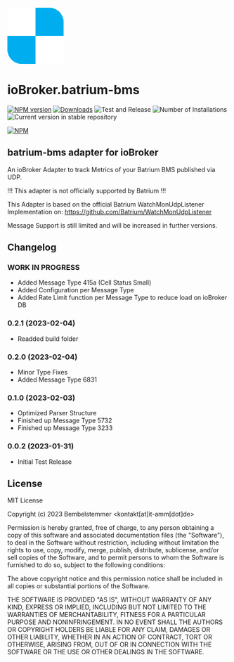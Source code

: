 ![Logo](admin/batrium-bms.png)
# ioBroker.batrium-bms

[![NPM version](https://img.shields.io/npm/v/iobroker.batrium-bms.svg)](https://www.npmjs.com/package/iobroker.batrium-bms)
[![Downloads](https://img.shields.io/npm/dm/iobroker.batrium-bms.svg)](https://www.npmjs.com/package/iobroker.batrium-bms)
![Test and Release](https://github.com/bembelstemmer/ioBroker.batrium-bms/workflows/Test%20and%20Release/badge.svg)
![Number of Installations](https://iobroker.live/badges/batrium-bms-installed.svg)
![Current version in stable repository](https://iobroker.live/badges/batrium-bms-stable.svg)

[![NPM](https://nodei.co/npm/iobroker.batrium-bms.png?downloads=true)](https://nodei.co/npm/iobroker.batrium-bms/)

## batrium-bms adapter for ioBroker

An ioBroker Adapter to track Metrics of your Batrium BMS published via UDP.

!!! This adapter is not officially supported by Batrium !!!

This Adapter is based on the official Batrium WatchMonUdpListener Implementation on:
https://github.com/Batrium/WatchMonUdpListener

Message Support is still limited and will be increased in further versions.

## Changelog
<!--
    Placeholder for the next version (at the beginning of the line):
    ### **WORK IN PROGRESS**
-->
### **WORK IN PROGRESS**
* Added Message Type 415a (Cell Status Small)
* Added Configuration per Message Type
* Added Rate Limit function per Message Type to reduce load on ioBroker DB

### 0.2.1 (2023-02-04)
* Readded build folder

### 0.2.0 (2023-02-04)
* Minor Type Fixes
* Added Message Type 6831

### 0.1.0 (2023-02-03)
* Optimized Parser Structure
* Finished up Message Type 5732
* Finished up Message Type 3233

### 0.0.2 (2023-01-31)
* Initial Test Release

## License
MIT License

Copyright (c) 2023 Bembelstemmer <kontakt[at]it-amm[dot]de>

Permission is hereby granted, free of charge, to any person obtaining a copy
of this software and associated documentation files (the "Software"), to deal
in the Software without restriction, including without limitation the rights
to use, copy, modify, merge, publish, distribute, sublicense, and/or sell
copies of the Software, and to permit persons to whom the Software is
furnished to do so, subject to the following conditions:

The above copyright notice and this permission notice shall be included in all
copies or substantial portions of the Software.

THE SOFTWARE IS PROVIDED "AS IS", WITHOUT WARRANTY OF ANY KIND, EXPRESS OR
IMPLIED, INCLUDING BUT NOT LIMITED TO THE WARRANTIES OF MERCHANTABILITY,
FITNESS FOR A PARTICULAR PURPOSE AND NONINFRINGEMENT. IN NO EVENT SHALL THE
AUTHORS OR COPYRIGHT HOLDERS BE LIABLE FOR ANY CLAIM, DAMAGES OR OTHER
LIABILITY, WHETHER IN AN ACTION OF CONTRACT, TORT OR OTHERWISE, ARISING FROM,
OUT OF OR IN CONNECTION WITH THE SOFTWARE OR THE USE OR OTHER DEALINGS IN THE
SOFTWARE.